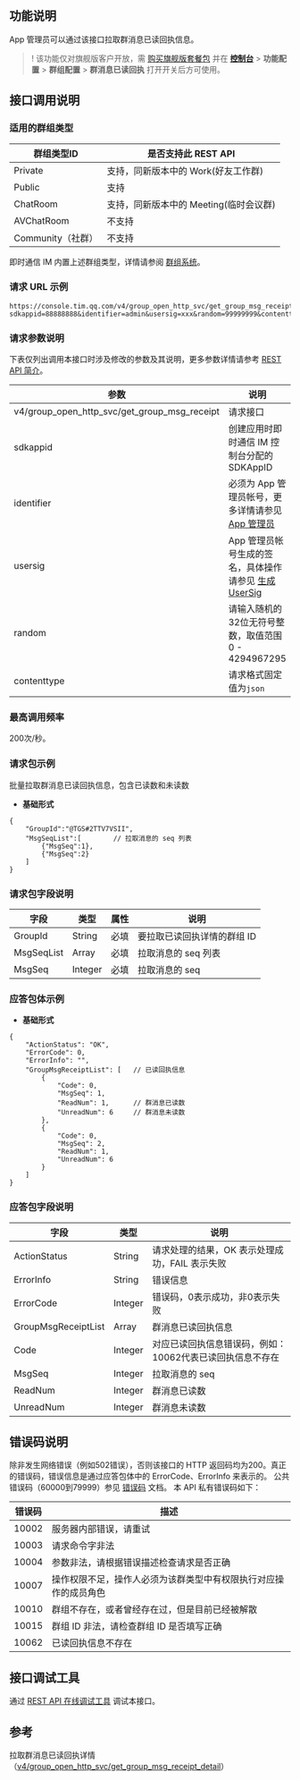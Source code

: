 ## 功能说明

App 管理员可以通过该接口拉取群消息已读回执信息。
>! 该功能仅对旗舰版客户开放，需 [购买旗舰版套餐包](https://buy.cloud.tencent.com/avc?from=17182) 并在 [**控制台**](https://console.cloud.tencent.com/im/qun-setting) > **功能配置** > **群组配置** > **群消息已读回执** 打开开关后方可使用。

## 接口调用说明
### 适用的群组类型

|群组类型ID| 是否支持此 REST API|
|-----------|------------|
|Private|支持，同新版本中的 Work(好友工作群)|
|Public|支持|
|ChatRoom|支持，同新版本中的 Meeting(临时会议群)|
|AVChatRoom|不支持|
|Community（社群）|不支持|

即时通信 IM 内置上述群组类型，详情请参阅 [群组系统](https://cloud.tencent.com/document/product/269/1502)。

### 请求 URL 示例
```
https://console.tim.qq.com/v4/group_open_http_svc/get_group_msg_receipt?sdkappid=88888888&identifier=admin&usersig=xxx&random=99999999&contenttype=json
```
### 请求参数说明

下表仅列出调用本接口时涉及修改的参数及其说明，更多参数详情请参考 [REST API 简介](https://cloud.tencent.com/document/product/269/1519)。

| 参数               | 说明                                 |
| ------------------ | ------------------------------------ |
| v4/group_open_http_svc/get_group_msg_receipt  | 请求接口                             |
| sdkappid           | 创建应用时即时通信 IM 控制台分配的 SDKAppID |
| identifier         | 必须为 App 管理员帐号，更多详情请参见 [App 管理员](https://cloud.tencent.com/document/product/269/31999#app-.E7.AE.A1.E7.90.86.E5.91.98)                |
| usersig            | App 管理员帐号生成的签名，具体操作请参见 [生成 UserSig](https://cloud.tencent.com/document/product/269/32688)    |
| random             | 请输入随机的32位无符号整数，取值范围0 - 4294967295                 |
|contenttype|请求格式固定值为`json`|

### 最高调用频率
200次/秒。

### 请求包示例
批量拉取群消息已读回执信息，包含已读数和未读数
- **基础形式**
```
{
    "GroupId":"@TGS#2TTV7VSII",
    "MsgSeqList":[        // 拉取消息的 seq 列表
        {"MsgSeq":1},
        {"MsgSeq":2}
    ]
}
```

### 请求包字段说明

| 字段 | 类型 | 属性 | 说明 |
|---------|---------|---------|---------|
| GroupId | String | 必填 | 要拉取已读回执详情的群组 ID  |
| MsgSeqList | Array | 必填  | 拉取消息的 seq 列表  | 
| MsgSeq | Integer | 必填| 拉取消息的 seq  |

### 应答包体示例
- **基础形式**
```
{
    "ActionStatus": "OK",
    "ErrorCode": 0,
    "ErrorInfo": "",
    "GroupMsgReceiptList": [   // 已读回执信息
        {
            "Code": 0,
            "MsgSeq": 1,       
            "ReadNum": 1,      // 群消息已读数
            "UnreadNum": 6     // 群消息未读数
        },
        {
            "Code": 0,
            "MsgSeq": 2,
            "ReadNum": 1,
            "UnreadNum": 6
        }
    ]
}
```

### 应答包字段说明

| 字段 | 类型 | 说明 |
|---------|---------|---------|
| ActionStatus | String | 请求处理的结果，OK 表示处理成功，FAIL 表示失败 |
| ErrorInfo|	String	|错误信息 |
| ErrorCode|	Integer	|错误码，0表示成功，非0表示失败 |
| GroupMsgReceiptList | Array | 群消息已读回执信息 |
| Code | Integer | 对应已读回执信息错误码，例如：10062代表已读回执信息不存在  |
| MsgSeq | Integer | 拉取消息的 seq  |
| ReadNum | Integer | 群消息已读数 |
| UnreadNum | Integer | 群消息未读数 |

## 错误码说明

除非发生网络错误（例如502错误），否则该接口的 HTTP 返回码均为200。真正的错误码，错误信息是通过应答包体中的 ErrorCode、ErrorInfo 来表示的。
公共错误码（60000到79999）参见 [错误码](https://cloud.tencent.com/document/product/269/1671) 文档。
本 API 私有错误码如下：

| 错误码 | 描述                                                         |
| ------ | ------------------------------------------------------------ |
| 10002  | 服务器内部错误，请重试                                       |
| 10003  | 请求命令字非法                                               |
| 10004  | 参数非法，请根据错误描述检查请求是否正确                     |
| 10007  | 操作权限不足，操作人必须为该群类型中有权限执行对应操作的成员角色 |
| 10010  | 群组不存在，或者曾经存在过，但是目前已经被解散               |
| 10015  | 群组 ID 非法，请检查群组 ID 是否填写正确                     |
| 10062  | 已读回执信息不存在       |

## 接口调试工具

通过 [REST API 在线调试工具](https://tcc.tencentcs.com/im-api-tool/index.html#/v4/group_open_http_svc/get_group_msg_receipt) 调试本接口。

## 参考
拉取群消息已读回执详情（[v4/group_open_http_svc/get_group_msg_receipt_detail](https://cloud.tencent.com/document/product/269/77693)）
